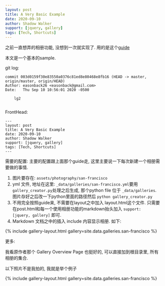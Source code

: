 ```yaml
---
layout: post
title: A Very Basic Example
date: 2020-09-10
author: Shadow Walker
support: [jquery, gallery]
tags: [Tech, Shortcuts]
---
```


之前一直想弄的相册功能, 没想到一次就实现了. 用的是这个[guide](https://easonback26.github.io/ShadowArchive/JekyllAlbumSetup/)

本文是一个基本的sample. 

git log: 

```
commit 003d0159f30e83550a0376c81ed8e80468e8fb16 (HEAD -> master, origin/master, origin/HEAD)
Author: easonback26 <easonback@gmail.com>
Date:   Thu Sep 10 10:56:01 2020 -0500

    lg2
    
```

FrontHead:
```
---
layout: post
title: A Very Basic Example
date: 2020-09-10
author: Shadow Walker
support: [jquery, gallery]
tags: [Tech, Shortcuts]
---
```

需要的配置: 
主要的配置跟上面那个guide走, 这里主要说一下每次新建一个相册需要做的事情. 

1. 图片要存在: `assets/photography/san-francisco`
2. yml 文件, 地址在这里: `_data/galleries/san-francisco.yml`要用`gallery_creator.py`处理之后生成, 那个python file 位于 `_data/galleries`.   图片存好之后改一下python里面的路径然后 `python gallery_creator.py`
4. 不用完全按照guide来, 不需要在layout之中加入 layout.html这个文件. 只需要在post.html和每一个使用相册功能的markdown抬头加入 `support: [jquery, gallery]` 即可. 
4. Markdown 文档之中的插入 include 内容显示相册. 如下: 


{% include gallery-layout.html gallery=site.data.galleries.san-francisco %}




更多: 

我看原作者那个 Gallery Overview Page 也挺好的, 可以直接加到根目录里, 所有相册的集合. 
    
以下照片不是我拍的, 我就是举个例子


{% include gallery-layout.html gallery=site.data.galleries.san-francisco %}
